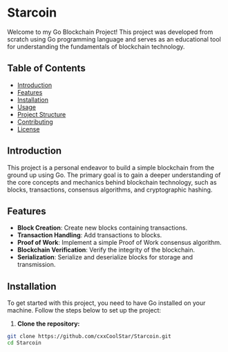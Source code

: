 # Starcoin

Welcome to my Go Blockchain Project! This project was developed from scratch using Go programming language and serves as an educational tool for understanding the fundamentals of blockchain technology.

## Table of Contents

- [Introduction](#introduction)
- [Features](#features)
- [Installation](#installation)
- [Usage](#usage)
- [Project Structure](#project-structure)
- [Contributing](#contributing)
- [License](#license)

## Introduction

This project is a personal endeavor to build a simple blockchain from the ground up using Go. The primary goal is to gain a deeper understanding of the core concepts and mechanics behind blockchain technology, such as blocks, transactions, consensus algorithms, and cryptographic hashing.

## Features

- **Block Creation**: Create new blocks containing transactions.
- **Transaction Handling**: Add transactions to blocks.
- **Proof of Work**: Implement a simple Proof of Work consensus algorithm.
- **Blockchain Verification**: Verify the integrity of the blockchain.
- **Serialization**: Serialize and deserialize blocks for storage and transmission.

## Installation

To get started with this project, you need to have Go installed on your machine. Follow the steps below to set up the project:

1. **Clone the repository:**

```sh
git clone https://github.com/cxxCoolStar/Starcoin.git
cd Starcoin